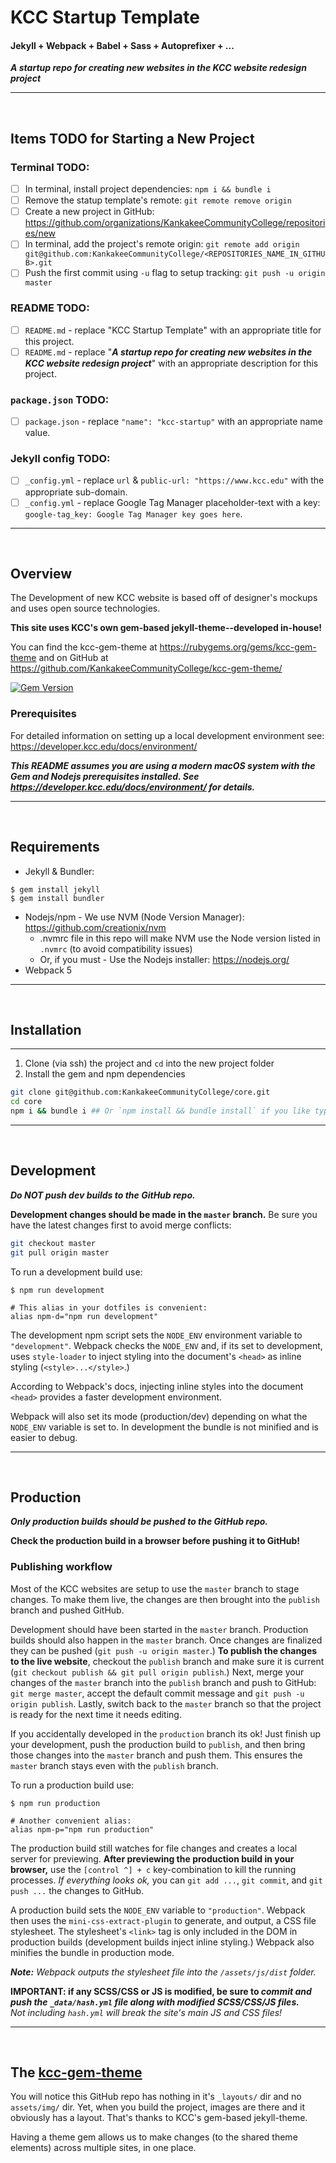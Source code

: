 # KCC Startup Template

#### Jekyll + Webpack + Babel + Sass + Autoprefixer + ...

***A startup repo for creating new websites in the KCC website redesign project***

-----

<br>

## Items TODO for Starting a New Project

### Terminal TODO:
- [ ] In terminal, install project dependencies: `npm i && bundle i`
- [ ] Remove the statup template's remote: `git remote remove origin`
- [ ] Create a new project in GitHub: <https://github.com/organizations/KankakeeCommunityCollege/repositories/new>
- [ ] In terminal, add the project's remote origin: `git remote add origin git@github.com:KankakeeCommunityCollege/<REPOSITORIES_NAME_IN_GITHUB>.git`
- [ ] Push the first commit using `-u` flag to setup tracking: `git push -u origin master`

### README TODO:

- [ ] `README.md` - replace "KCC Startup Template" with an appropriate title for this project.
- [ ] `README.md` - replace "***A startup repo for creating new websites in the KCC website redesign project***" with an appropriate description for this project.

### `package.json` TODO:

- [ ] `package.json` - replace `"name": "kcc-startup"` with an appropriate name value.

### Jekyll config TODO:

- [ ] `_config.yml` - replace `url` & `public-url: "https://www.kcc.edu"` with the appropriate sub-domain.
- [ ] `_config.yml` - replace Google Tag Manager placeholder-text with a key: `google-tag_key: Google Tag Manager key goes here`.

-----

<br>

## Overview

The Development of new KCC website is based off of designer's mockups and uses open source technologies.

**This site uses KCC's own gem-based jekyll-theme--developed in-house!**

You can find the kcc-gem-theme at https://rubygems.org/gems/kcc-gem-theme and on GitHub at https://github.com/KankakeeCommunityCollege/kcc-gem-theme/

[![Gem Version](https://badge.fury.io/rb/kcc-gem-theme.svg)](https://badge.fury.io/rb/kcc-gem-theme)

### Prerequisites

For detailed information on setting up a local development environment see: <https://developer.kcc.edu/docs/environment/>

***This README assumes you are using a modern macOS system with the Gem and Nodejs prerequisites installed. See <https://developer.kcc.edu/docs/environment/> for details.***

-----

<br>

## Requirements

 - Jekyll & Bundler:
```shell
$ gem install jekyll
$ gem install bundler
```
 - Nodejs/npm - We use NVM (Node Version Manager): <https://github.com/creationix/nvm>
   - .nvmrc file in this repo will make NVM use the Node version listed in `.nvmrc` (to avoid compatibility issues)
   - Or, if you must - Use the Nodejs installer: <https://nodejs.org/>
 - Webpack 5

-----

<br>

## Installation

-----

1. Clone (via ssh) the project and `cd` into the new project folder
2. Install the gem and npm dependencies

```bash
git clone git@github.com:KankakeeCommunityCollege/core.git
cd core
npm i && bundle i ## Or `npm install && bundle install` if you like typing more
```

-----

<br>

## Development

***Do NOT push dev builds to the GitHub repo.***

**Development changes should be made in the `master` branch.** Be sure you have the latest changes first to avoid merge conflicts:
```bash
git checkout master
git pull origin master
```

To run a development build use:
```shell
$ npm run development

# This alias in your dotfiles is convenient:
alias npm-d="npm run development"
```

The development npm script sets the `NODE_ENV` environment variable to `"development"`. Webpack checks the `NODE_ENV` and, if its set to development, uses `style-loader` to inject styling into the document's `<head>` as inline styling (`<style>...</style>`.) 

According to Webpack's docs, injecting inline styles into the document `<head>` provides a faster development environment.

Webpack will also set its mode (production/dev) depending on what the `NODE_ENV` variable is set to. In development the bundle is not minified and is easier to debug.

-----

<br>

## Production

***Only production builds should be pushed to the GitHub repo.***

**Check the production build in a browser before pushing it to GitHub!**

### Publishing workflow

Most of the KCC websites are setup to use the `master` branch to stage changes. To make them live, the changes are then brought into the `publish` branch and pushed GitHub. 

Development should have been started in the `master` branch. Production builds should also happen in the `master` branch. Once changes are finalized they can be pushed (`git push -u origin master`.) **To publish the changes to the live website**, checkout the `publish` branch and make sure it is current (`git checkout publish && git pull origin publish`.) Next, merge your changes of the `master` branch into the `publish` branch and push to GitHub: `git merge master`, accept the default commit message and `git push -u origin publish`. Lastly, switch back to the `master` branch so that the project is ready for the next time it needs editing. 


If you accidentally developed in the `production` branch its ok! Just finish up your development, push the production build to `publish`, and then bring those changes into the `master` branch and push them. This ensures the `master` branch stays even with the `publish` branch.

To run a production build use:
```shell
$ npm run production

# Another convenient alias:
alias npm-p="npm run production"
```

The production build still watches for file changes and creates a local server for previewing. **After previewing the production build in your browser,** use the `[control ^] + c` key-combination to kill the running processes. _If everything looks ok,_ you can `git add ...`, `git commit`, and `git push ...` the changes to GitHub.

A production build sets the `NODE_ENV` variable to `"production"`. Webpack then uses the `mini-css-extract-plugin` to generate, and output, a CSS file stylesheet. The stylesheet's `<link>` tag is only included in the DOM in production builds (development builds inject inline styling.) Webpack also minifies the bundle in production mode. 

_**Note:** Webpack outputs the stylesheet file into the `/assets/js/dist` folder._

**IMPORTANT: if any SCSS/CSS or JS is  modified, be sure to _commit and push the `_data/hash.yml` file along with modified SCSS/CSS/JS files._** \
_Not including `hash.yml` will break the site's main JS and CSS files!_

-----

<br>

## The [kcc-gem-theme](https://rubygems.org/gems/kcc-gem-theme)

You will notice this GitHub repo has nothing in it's `_layouts/` dir and no `assets/img/` dir. Yet, when you build the project, images are there and it obviously has a layout. That's thanks to KCC's gem-based jekyll-theme.

Having a theme gem allows us to make changes (to the shared theme elements) across multiple sites, in one place.
